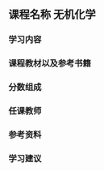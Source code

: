 ## 课程名称 无机化学

### 学习内容





### 课程教材以及参考书籍





### 分数组成



### 任课教师



### 参考资料



### 学习建议



<script src="https://giscus.app/client.js"
        data-repo="wing0night/Chem_ZJU"
        data-repo-id="R_kgDOLW27DQ"
        data-category="Announcements"
        data-category-id="DIC_kwDOLW27Dc4Cdsqq"
        data-mapping="pathname"
        data-strict="0"
        data-reactions-enabled="1"
        data-emit-metadata="0"
        data-input-position="top"
        data-theme="dark_dimmed"
        data-lang="zh-CN"
        crossorigin="anonymous"
        async>
</script>
